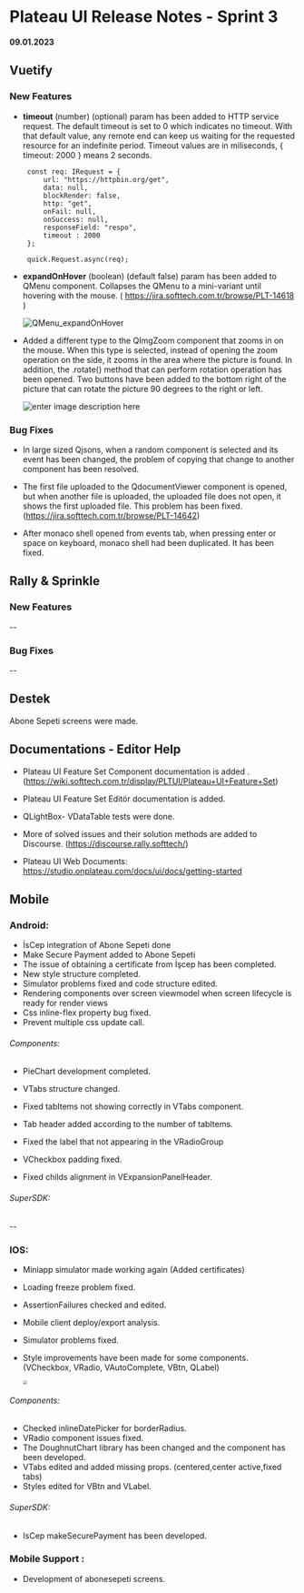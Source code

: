 ﻿# Plateau UI Release Notes - Sprint 3
**09.01.2023**

## Vuetify 

### New Features

-  **timeout** (number) (optional) param has been added to HTTP service request.  The default timeout is set to 0 which indicates no timeout. With that default value, any remote end can keep us waiting for the requested resource for an indefinite period. Timeout values are in miliseconds, { timeout: 2000 } means 2 seconds.

   ```
	const req: IRequest = {
		url: "https://httpbin.org/get", 
		data: null, 
		blockRender: false, 
		http: "get",
		onFail: null, 
		onSuccess: null,
		responseField: "respo",
		timeout : 2000	
	};

	quick.Request.async(req);
   ```

-  **expandOnHover** (boolean) (default false) param has been added to QMenu component. Collapses the QMenu to a mini-variant until hovering with the mouse. ( https://jira.softtech.com.tr/browse/PLT-14618 )

   ![QMenu_expandOnHover](https://cdn.softtech.com.tr/ngsp-quick/nemo/dev/mdImages/releaseNotes/QMenu_expandOnHover.gif)

-  Added a different type to the QImgZoom component that zooms in on the mouse. When this type is selected, instead of opening the zoom operation on the side, it zooms in the area where the picture is found.
In addition, the .rotate() method that can perform rotation operation has been opened. Two buttons have been added to the bottom right of the picture that can rotate the picture 90 degrees to the right or left.
 
    ![enter image description here](https://cdn.softtech.com.tr/ngsp-quick/nemo/dev/mdImages/releaseNotes/QImgZoomType2.gif)

### Bug Fixes

-  In large sized Qjsons, when a random component is selected and its event has been changed, the problem of copying that change to another component has been resolved.

- The first file uploaded to the QdocumentViewer component is opened, but when another file is uploaded, the uploaded file does not open, it shows the first uploaded file. This problem has been fixed.(https://jira.softtech.com.tr/browse/PLT-14642)

- After monaco shell opened from events tab, when pressing enter or space on keyboard, monaco shell had been duplicated. It has been fixed.


## Rally & Sprinkle

### New Features

--

### Bug Fixes

--

## Destek

Abone Sepeti screens were made.

## Documentations - Editor Help

- Plateau UI Feature Set Component documentation is added .(https://wiki.softtech.com.tr/display/PLTUI/Plateau+UI+Feature+Set)

- Plateau UI Feature Set Editör documentation is added.

- QLightBox- VDataTable tests were done.

- More of solved issues and their solution methods are added to Discourse. (https://discourse.rally.softtech/)

- Plateau UI Web Documents:  https://studio.onplateau.com/docs/ui/docs/getting-started



## Mobile



### Android:

* İsCep integration of Abone Sepeti done 
* Make Secure Payment added to Abone Sepeti
* The issue of obtaining a certificate from İşcep has been completed.
* New style structure completed.
* Simulator problems fixed and code structure edited.
* Rendering components over screen viewmodel when screen lifecycle is ready for render views
* Css inline-flex property bug fixed.
* Prevent multiple css update call.

###### Components: 

* PieChart development completed.

* VTabs structure changed.

* Fixed tabItems not showing correctly in VTabs component.

* Tab header added according to the number of tabItems. 

* Fixed the label that not appearing in the VRadioGroup

* VCheckbox padding fixed.

* Fixed childs alignment in VExpansionPanelHeader.


######  SuperSDK:

--

### IOS:

* Miniapp simulator made working again (Added certificates)

* Loading freeze problem fixed.

* AssertionFailures checked and edited.

* Mobile client deploy/export analysis.

* Simulator problems fixed.

* Style improvements have been made for some components.(VCheckbox, VRadio, VAutoComplete, VBtn, QLabel)

   <img src="https://cdn.softtech.com.tr/ngsp-quick/nemo/dev/mdImages/releaseNotes/ios_Sprint40_styleGelistirmeleri.jpeg" style="zoom: 45%;" />


###### Components: 

* Checked inlineDatePicker for borderRadius.
* VRadio component issues fixed.
* The DoughnutChart library has been changed and the component has been developed.
* VTabs edited and added missing props. (centered,center active,fixed tabs)
* Styles edited for VBtn and VLabel.


###### SuperSDK: 

* IsCep makeSecurePayment has been developed.

### Mobile Support :

* Development of abonesepeti screens.
